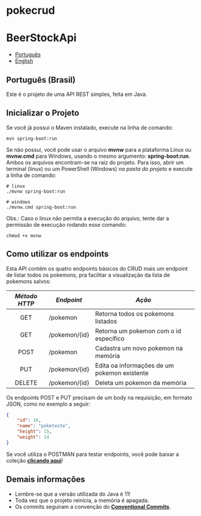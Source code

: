 # pokecrud

# BeerStockApi

* [Português](#section-1)
* [English](#section-2)

## <a name="section-1"></a> Português (Brasil)

Este é o projeto de uma API REST simples, feita em Java.

## Inicializar o Projeto

Se você já possui o Maven instalado, execute na linha de comando:
```shell script
mvn spring-boot:run 
```
Se não possui, você pode usar o arquivo **mvnw** para a plataforma Linux ou **mvnw.cmd** para Windows, usando o mesmo argumento: **spring-boot:run**. Ambos os arquivos encontram-se na raiz do projeto.
Para isso, abrir um terminal (linux) ou um PowerShell (Windows) *na pasta do projeto* e execute a linha de comando:
```shell script
# linux
./mvnw spring-boot:run

# windows
./mvnw.cmd spring-boot:run
```
Obs.: Caso o linux não permita a execução do arquivo, tente dar a permissão de execução rodando esse comando:
```shell script
chmod +x mvnw
```

## Como utilizar os endpoints

Esta API contém os quatro endpoints básicos do CRUD mais um endpoint de listar todos os pokemons, pra facilitar a visualização da lista de pokemons salvos:

| *Método HTTP* | *Endpoint*                 | *Ação*                                                          |
| :-----------: |--------------------------- |  -------------------------------------------------------------- |
| GET           | /pokemon                   | Retorna todos os pokemons listados                              |
| GET           | /pokemon/{id}              | Retorna um pokemon com o id específico                          |
| POST          | /pokemon                   | Cadastra um novo pokemon na memória                             |
| PUT           | /pokemon/{id}              | Edita oa informações de um pokemon existente                    |
| DELETE        | /pokemon/{id}              | Deleta um pokemon da memória                                    |

Os endpoints POST e PUT precisam de um body na requisição, em formato JSON, como no exemplo a seguir:

```json
{
    "id": 16,
    "name": "poketeste",
    "height": 15,
    "weight": 14
} 
```
Se você utiliza o POSTMAN para testar endpoints, você pode baixar a coleção [**clicando aqui**](https://drive.google.com/file/d/1WSkVri6TopcWpnS8vRQ0rz-y8K0qb2og/view?usp=share_link)!

## Demais informações

* Lembre-se que a versão utilizada do Java é 11!
* Toda vez que o projeto reinicia, a memória é apagada.
* Os commits seguiram a convenção do [**Conventional Commits**](https://www.conventionalcommits.org/en/v1.0.0/).


